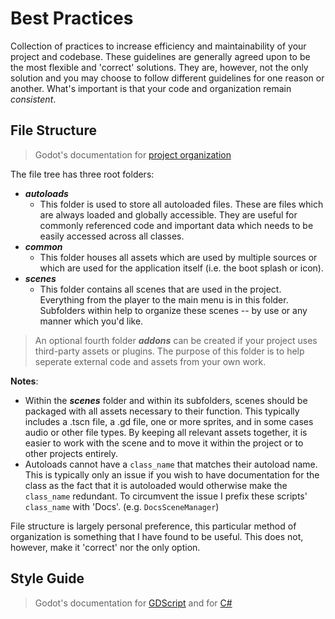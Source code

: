 # Best Practices

Collection of practices to increase efficiency and maintainability of your
project and codebase. These guidelines are generally agreed upon to be the most 
flexible and 'correct' solutions. They are, however, not the only solution
and you may choose to follow different guidelines for one reason or another.
What's important is that your code and organization remain *consistent*.


## File Structure

> Godot's documentation for
> [project organization](https://docs.godotengine.org/en/stable/tutorials/best_practices/project_organization.html)

 The file tree has three root folders:

- ***autoloads***
    - This folder is used to store all autoloaded files. These are files
      which are always loaded and globally accessible. They are useful for
      commonly referenced code and important data which needs to be easily
      accessed across all classes.
- ***common***
    - This folder houses all assets which are used by multiple sources or
      which are used for the application itself (i.e. the boot splash or
      icon).
- ***scenes***
    - This folder contains all scenes that are used in the project. Everything
      from the player to the main menu is in this folder. Subfolders within
      help to organize these scenes -- by use or any manner which you'd like.
  
> An optional fourth folder ***addons*** can be created if your project
> uses third-party assets or plugins. The purpose of this folder is to
> help seperate external code and assets from your own work.

**Notes**:

- Within the ***scenes*** folder and within its subfolders, scenes should be
  packaged with all assets necessary to their function. This typically includes
  a .tscn file, a .gd file, one or more sprites, and in some cases audio or other
  file types. By keeping all relevant assets together, it is easier to work with
  the scene and to move it within the project or to other projects entirely.
- Autoloads cannot have a `class_name` that matches their autoload name. This is
  typically only an issue if you wish to have documentation for the class as
  the fact that it is autoloaded would otherwise make the `class_name` redundant.
  To circumvent the issue I prefix these scripts' `class_name` with 'Docs'. (e.g. `DocsSceneManager`)

File structure is largely personal preference, this particular method of organization
is something that I have found to be useful. This does not, however, make it 'correct'
nor the only option. 


## Style Guide

> Godot's documentation for
> [GDScript](https://docs.godotengine.org/en/stable/tutorials/scripting/gdscript/gdscript_styleguide.html)
> and for [C#](https://docs.godotengine.org/en/stable/tutorials/scripting/c_sharp/c_sharp_style_guide.html)
